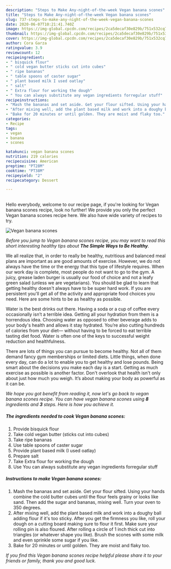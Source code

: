 ```yaml
---
description: "Steps to Make Any-night-of-the-week Vegan banana scones"
title: "Steps to Make Any-night-of-the-week Vegan banana scones"
slug: 737-steps-to-make-any-night-of-the-week-vegan-banana-scones
date: 2020-06-07T10:21:41.740Z
image: https://img-global.cpcdn.com/recipes/2ca5decaf30e829b/751x532cq70/vegan-banana-scones-recipe-main-photo.jpg
thumbnail: https://img-global.cpcdn.com/recipes/2ca5decaf30e829b/751x532cq70/vegan-banana-scones-recipe-main-photo.jpg
cover: https://img-global.cpcdn.com/recipes/2ca5decaf30e829b/751x532cq70/vegan-banana-scones-recipe-main-photo.jpg
author: Cora Garza
ratingvalue: 3.9
reviewcount: 12
recipeingredient:
- " bisquick flour"
- " cold vegan butter sticks cut into cubes"
- " ripe bananas"
- " table spoons of caster sugar"
- " plant based milk I used oatlay"
- " salt"
- " Extra flour for working the dough"
- " You can always substitute any vegan ingredients forregular stuff"
recipeinstructions:
- "Mash the bananas and set aside. Get your flour sifted. Using your hands combine the cold butter cubes until the flour feels grainy or looks like sand. Then add the sugar and bananas, mixing well. Turn your oven to 350 degrees."
- "After mixing well, add the plant based milk and work into a doughy ball adding flour if it&#39;s too sticky. After you get the firmness you like, roll your dough on a cutting board making sure to flour it first. Make sure your rolling pin is also floured. After rolling a circle of 1 inch thick cut into triangles (or whatever shape you like). Brush the scones with some milk and even sprinkle some sugar if you like."
- "Bake for 20 minutes or until golden. They are moist and flaky too."
categories:
- Recipe
tags:
- vegan
- banana
- scones

katakunci: vegan banana scones 
nutrition: 219 calories
recipecuisine: American
preptime: "PT28M"
cooktime: "PT38M"
recipeyield: "2"
recipecategory: Dessert

---
```

<br>
Hello everybody, welcome to our recipe page, if you're looking for Vegan banana scones recipe, look no further! We provide you only the perfect Vegan banana scones recipe here. We also have wide variety of recipes to try.
<br>


![Vegan banana scones](https://img-global.cpcdn.com/recipes/2ca5decaf30e829b/751x532cq70/vegan-banana-scones-recipe-main-photo.jpg)

<i>Before you jump to Vegan banana scones recipe, you may want to read this short interesting healthy tips about <strong>The Simple Ways to Be Healthy</strong>.</i>

We all realize that, in order to really be healthy, nutritious and balanced meal plans are important as are good amounts of exercise. However, we do not always have the time or the energy that this type of lifestyle requires. When our work day is complete, most people do not want to go to the gym. A juicy, grease laden burger is usually our food of choice and not a leafy green salad (unless we are vegetarians). You should be glad to learn that getting healthy doesn't always have to be super hard work. If you are persistent you'll get all of the activity and appropriate food choices you need. Here are some hints to be as healthy as possible.

Water is the best drinks out there. Having a soda or a cup of coffee every occasionally isn’t a terrible idea. Getting all your hydration from them is a horrendous idea. Choosing water as opposed to other beverage adds to your body's health and allows it stay hydrated. You’re also cutting hundreds of calories from your diet— without having to be forced to eat terrible tasting diet food. Water is often one of the keys to successful weight reduction and healthfulness.

There are lots of things you can pursue to become healthy. Not all of them demand fancy gym memberships or limited diets. Little things, when done every day, can do a lot to enable you to get healthy and lose pounds. Being smart about the decisions you make each day is a start. Getting as much exercise as possible is another factor. Don't overlook that health isn't only about just how much you weigh. It’s about making your body as powerful as it can be. 


<i>We hope you got benefit from reading it, now let's go back to vegan banana scones recipe. You can have vegan banana scones using <strong>8</strong> ingredients and <strong>3</strong> steps. Here is how you achieve it.
</i>

##### The ingredients needed to cook Vegan banana scones:

1. Provide  bisquick flour
1. Take  cold vegan butter (sticks cut into cubes)
1. Take  ripe bananas
1. Use  table spoons of caster sugar
1. Provide  plant based milk (I used oatlay)
1. Prepare  salt
1. Take  Extra flour for working the dough
1. Use  You can always substitute any vegan ingredients forregular stuff


##### Instructions to make Vegan banana scones:

1. Mash the bananas and set aside. Get your flour sifted. Using your hands combine the cold butter cubes until the flour feels grainy or looks like sand. Then add the sugar and bananas, mixing well. Turn your oven to 350 degrees.
1. After mixing well, add the plant based milk and work into a doughy ball adding flour if it&#39;s too sticky. After you get the firmness you like, roll your dough on a cutting board making sure to flour it first. Make sure your rolling pin is also floured. After rolling a circle of 1 inch thick cut into triangles (or whatever shape you like). Brush the scones with some milk and even sprinkle some sugar if you like.
1. Bake for 20 minutes or until golden. They are moist and flaky too.


<i>If you find this Vegan banana scones recipe helpful please share it to your friends or family, thank you and good luck.</i>
